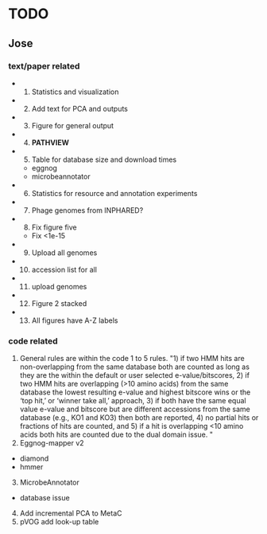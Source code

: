 # TODO

## Jose

### text/paper related

- 1. Statistics and visualization
- 2. Add text for PCA and outputs
- 3. Figure for general output
- 4. **PATHVIEW**
- 5. Table for database size and download times
  - eggnog
  - microbeannotator
- 6. Statistics for resource and annotation experiments
- 7. Phage genomes from INPHARED?
- 8. Fix figure five
  - Fix <1e-15
- 9. Upload all genomes
- 10. accession list for all
- 11. upload genomes
- 12. Figure 2 stacked
- 13. All figures have A-Z labels

### code related

1. General rules are within the code
1 to 5 rules.
"1) if two HMM hits are non-overlapping from the same database both are counted as long as they are the within the default or user selected e-value/bitscores, 2) if two HMM hits are overlapping (>10 amino acids) from the same database the lowest resulting e-value and highest bitscore wins or the ‘top hit,’ or ‘winner take all,’ approach, 3) if both have the same equal value e-value and bitscore but are different accessions from the same database (e.g., KO1 and KO3) then both are reported, 4) no partial hits or fractions of hits are counted, and 5) if a hit is overlapping <10 amino acids both hits are counted due to the dual domain issue. "
2. Eggnog-mapper v2
- diamond
- hmmer
3. MicrobeAnnotator
- database issue
4. Add incremental PCA to MetaC
5. pVOG add look-up table
